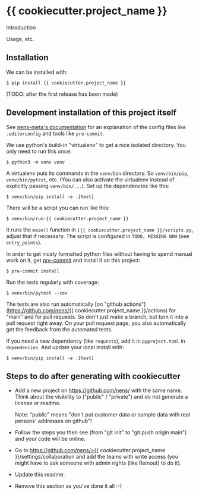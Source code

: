 # {{ cookiecutter.project_name }}

Introduction

Usage, etc.

## Installation

We can be installed with:

    $ pip install {{ cookiecutter.project_name }}

(TODO: after the first release has been made)


## Development installation of this project itself

See [nens-meta's documentation](https://nens-meta.readthedocs.io) for an explanation of the config files like `.editorconfig` and tools like `pre-commit`.

We use python's build-in "virtualenv" to get a nice isolated
directory. You only need to run this once:

    $ python3 -m venv venv

A virtualenv puts its commands in the `venv/bin` directory. So
`venv/bin/pip`, `venv/bin/pytest`, etc. (You can also activate the
virtualenv instead of explicitly passing `venv/bin/...`). Set up the
dependencies like this:

    $ venv/bin/pip install -e .[test]

There will be a script you can run like this:

    $ venv/bin/run-{{ cookiecutter.project_name }}

It runs the `main()` function in `[{{ cookiecutter.project_name }}/scripts.py`,
adjust that if necessary. The script is configured in
`TODO, MISSING NOW` (see `entry_points`).

In order to get nicely formatted python files without having to spend
manual work on it, get [pre-commit](https://pre-commit.com/) and install
it on this project:

    $ pre-commit install

Run the tests regularly with coverage:

    $ venv/bin/pytest --cov

The tests are also run automatically [on "github
actions"](https://github.com/nens/{{ cookiecutter.project_name }}/actions) for
"main" and for pull requests. So don't just make a branch, but turn it into a
pull request right away. On your pull request page, you also automatically get
the feedback from the automated tests.

If you need a new dependency (like `requests`), add it in
`pyproject.toml` in `dependencies`. And update your local install with:

    $ venv/bin/pip install -e .[test]


## Steps to do after generating with cookiecutter

- Add a new project on <https://github.com/nens/> with the same name.  Think
  about the visibility to ("public" / "private") and do not generate a
  license or readme.

  Note: "public" means "don't put customer data or sample data with real
  persons' addresses on github"!

- Follow the steps you then see (from "git init" to "git push origin main")
  and your code will be online.

- Go to
  https://github.com/nens/>{{ cookiecutter.project_name }}/settings/collaboration
  and add the teams with write access (you might have to ask someone with
  admin rights (like Reinout) to do it).

- Update this readme.

- Remove this section as you've done it all :-)
